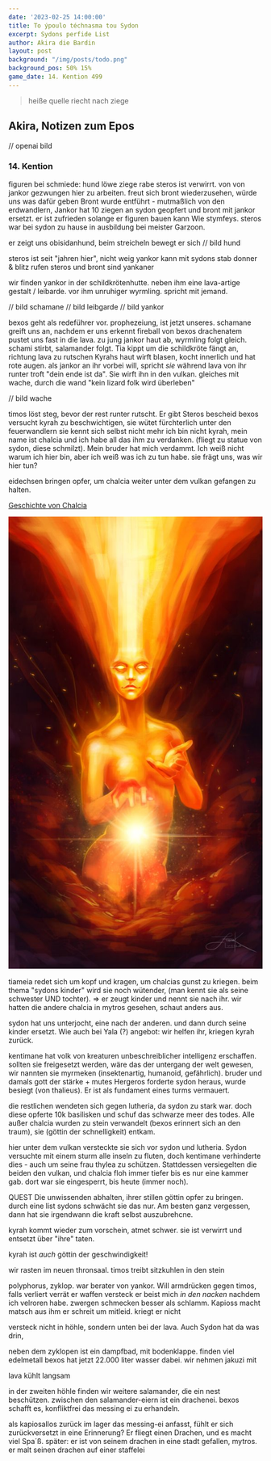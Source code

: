 ```yaml
---
date: '2023-02-25 14:00:00'
title: To ýpoulo téchnasma tou Sydon
excerpt: Sydons perfide List
author: Akira die Bardin
layout: post
background: "/img/posts/todo.png"
background_pos: 50% 15%
game_date: 14. Kention 499
---
```


<div class="rhyme">
  <blockquote>
    heiße quelle riecht nach ziege

  </blockquote>
</div>

## Akira, Notizen zum Epos

// openai bild

### 14. Kention
figuren bei schmiede: hund löwe ziege rabe
steros ist verwirrt. von von jankor gezwungen hier zu arbeiten. freut sich bront wiederzusehen, würde uns was dafür geben
Bront wurde entführt - mutmaßlich von den erdwandlern, Jankor hat 10 ziegen an sydon geopfert und bront mit jankor ersetzt. er ist zufrieden solange er figuren bauen kann
Wie stymfeys. steros war bei sydon zu hause in ausbildung bei meister Garzoon. 

er zeigt uns obisidanhund, beim streicheln bewegt er sich
// bild hund

steros ist seit "jahren hier", nicht weig
yankor kann mit sydons stab donner & blitz rufen
steros und bront sind yankaner

wir finden yankor in der schildkrötenhutte. neben ihm eine lava-artige gestalt / leibarde. vor ihm unruhiger wyrmling. spricht mit jemand.

// bild schamane
// bild leibgarde
// bild yankor



bexos geht als redeführer vor. prophezeiung, ist jetzt unseres.
schamane greift uns an, nachdem er uns erkennt
fireball von bexos
drachenatem pustet uns fast in die lava. zu jung
jankor haut ab, wyrmling folgt gleich. schami stirbt, salamander folgt. Tia kippt um
die schildkröte fängt an, richtung lava zu rutschen
Kyrahs haut wirft blasen, kocht innerlich und hat rote augen. als jankor an ihr vorbei will, spricht _sie_ während lava von ihr runter troft "dein ende ist da". Sie wirft ihn in den vulkan. gleiches mit wache, durch die wand
"kein lizard folk wird überleben"

// bild wache

timos löst steg, bevor der rest runter rutscht. Er gibt Steros bescheid
bexos versucht kyrah zu beschwichtigen, sie wütet fürchterlich unter den feuerwandlern
  sie kennt sich selbst nicht mehr
  ich bin nicht kyrah, mein name ist chalcia und ich habe all das ihm zu verdanken. (fliegt zu statue von sydon, diese schmilzt). Mein bruder hat mich verdammt. Ich weiß nicht warum ich hier bin, aber ich weiß was ich zu tun habe.
  sie frägt uns, was wir hier tun?

eidechsen bringen opfer, um chalcia weiter unter dem vulkan gefangen zu halten.

[Geschichte von Chalcia](https://dndaux.de/Geschichte_von_Chalcia/)

![new kyrah](/img/posts/new_kyrah.jpg)

tiameia redet sich um kopf und kragen, um chalcias gunst zu kriegen. beim thema "sydons kinder" wird sie noch wütender, (man kennt sie als seine schwester UND tochter). => er zeugt kinder und nennt sie nach ihr. wir hatten die andere chalcia in mytros gesehen, schaut anders aus.

sydon hat uns unterjocht, eine nach der anderen. und dann durch seine kinder ersetzt.
  Wie auch bei Yala (?)
angebot: wir helfen ihr, kriegen kyrah zurück.

kentimane hat volk von kreaturen unbeschreiblicher intelligenz erschaffen. sollten sie freigesetzt werden, wäre das der untergang der welt gewesen, wir nannten sie myrmeken (insektenartig, humanoid, gefährlich).
bruder und damals gott der stärke + mutes Hergeros forderte sydon heraus, wurde besiegt (von thalieus).  Er ist als fundament eines turms vermauert.

die restlichen wendeten sich gegen lutheria, da sydon zu stark war. doch diese opferte 10k basilisken und schuf das schwarze meer des todes. Alle außer chalcia wurden zu stein verwandelt (bexos erinnert sich an den traum), sie (göttin der schnelligkeit) entkam.

hier unter dem vulkan versteckte sie sich vor sydon und lutheria. Sydon versuchte mit einem sturm alle inseln zu fluten, doch kentimane verhinderte dies - auch um seine frau thylea zu schützen.
Stattdessen versiegelten die beiden den vulkan, und chalcia floh immer tiefer bis es nur eine kammer gab. dort war sie eingesperrt, bis heute (immer noch).

QUEST
Die unwissenden abhalten, ihrer stillen göttin opfer zu bringen. durch eine list sydons schwächt sie das nur. Am besten ganz vergessen, dann hat sie irgendwann die kraft selbst auszubrehcne.

kyrah kommt wieder zum vorschein, atmet schwer. sie ist verwirrt und entsetzt über "ihre" taten.

kyrah ist _auch_ göttin der geschwindigkeit!

wir rasten im neuen thronsaal. timos treibt sitzkuhlen in den stein

polyphorus, zyklop. war berater von yankor. Will armdrücken gegen timos, falls verliert verrät er waffen versteck
er beist mich _in den nacken_ nachdem ich velroren habe. zwergen schmecken besser als schlamm. Kapioss macht matsch aus ihm
er schreit um mitleid. kriegt er nicht

versteck nicht in höhle, sondern unten bei der lava. Auch Sydon hat da was drin,

neben dem zyklopen ist ein dampfbad, mit bodenklappe. finden viel edelmetall
bexos hat jetzt 22.000 liter wasser dabei. wir nehmen jakuzi mit

lava kühlt langsam



in der zweiten höhle finden wir weitere salamander, die ein nest beschützen. zwischen den salamander-eiern ist ein drachenei. bexos schafft es, konfliktfrei das messing ei zu erhandeln.


als kapiosallos zurück im lager das messing-ei anfasst, fühlt er sich zurückversetzt in eine Erinnerung? Er fliegt einen Drachen, und es macht viel Spa´ß.
später: er ist von seinem drachen in eine stadt gefallen, mytros. er malt seinen drachen auf einer staffelei

<!-- level 8 -->



<!--
Kyrah geht es nicht gut. Sie verspürt starke abneigung gegen diese echsen. 
Die Amazonen sind mit der Halbinsel Aresia in Verbindung, 
der Minotaure Zakroth der Wahnsinnige will seine Volksgenossen in Mytros befreien.
pythor und ein grüner drache hängen zusammen, haben wir in telamok gehört
Narsus für viele aresianer ein spielzeug der königin.
-->
